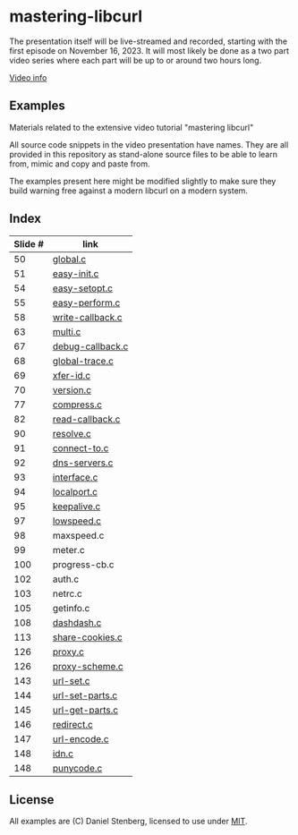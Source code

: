 # mastering-libcurl

The presentation itself will be live-streamed and recorded, starting
with the first episode on November 16, 2023. It will most likely be
done as a two part video series where each part will be up to or around
two hours long.

[Video info](https://daniel.haxx.se/blog/2023/11/01/mastering-libcurl/)

## Examples

Materials related to the extensive video tutorial "mastering libcurl"

All source code snippets in the video presentation have names. They are all
provided in this repository as stand-alone source files to be able to learn
from, mimic and copy and paste from.

The examples present here might be modified slightly to make sure they
build warning free against a modern libcurl on a modern system.

## Index

| Slide # | link                                 |
|---------|--------------------------------------|
| 50      | [global.c](global.c)                 |
| 51      | [easy-init.c](easy-init.c)           |
| 54      | [easy-setopt.c](easy-setopt.c)       |
| 55      | [easy-perform.c](easy-perform.c)     |
| 58      | [write-callback.c](write-callback.c) |
| 63      | [multi.c](multi.c)                   |
| 67      | [debug-callback.c](debug-callback.c) |
| 68      | [global-trace.c](global-trace.c)     |
| 69      | [xfer-id.c](xfer-id.c)               |
| 70      | [version.c](version.c)               |
| 77      | [compress.c](compress.c)             |
| 82      | [read-callback.c](read-callback.c)   |
| 90      | [resolve.c](resolve.c)               |
| 91      | [connect-to.c](connect-to.c)         |
| 92      | [dns-servers.c](dns-servers.c)       |
| 93      | [interface.c](interface.c)           |
| 94      | [localport.c](localport.c)           |
| 95      | [keepalive.c](keepalive.c)           |
| 97      | [lowspeed.c](lowspeed.c)             |
| 98      | maxspeed.c                           |
| 99      | meter.c                              |
| 100     | progress-cb.c                        |
| 102     | auth.c                               |
| 103     | netrc.c                              |
| 105     | getinfo.c                            |
| 108     | [dashdash.c](dashdash.c)             |
| 113     | [share-cookies.c](share-cookies.c)   |
| 126     | [proxy.c](proxy.c)                   |
| 126     | [proxy-scheme.c](proxy-scheme.c)     |
| 143     | [url-set.c](url-set.c)               |
| 144     | [url-set-parts.c](url-set-parts.c)   |
| 145     | [url-get-parts.c](url-get-parts.c)   |
| 146     | [redirect.c](redirect.c)             |
| 147     | [url-encode.c](url-encode.c)         |
| 148     | [idn.c](idn.c)                       |
| 148     | [punycode.c](punycode.c)             |

## License

All examples are (C) Daniel Stenberg, licensed to use under [MIT](LICENSE).
